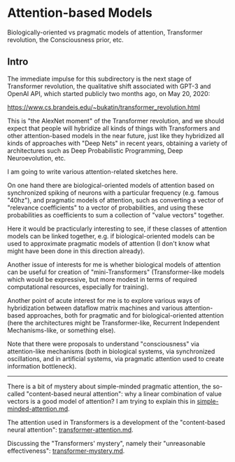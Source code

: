 # Attention-based Models

Biologically-oriented vs pragmatic models of attention, Transformer revolution, the Consciousness prior, etc.

## Intro

The immediate impulse for this subdirectory is the next stage of Transformer revolution, the qualitative shift
associated with GPT-3 and OpenAI API, which started publicly two months ago, on May 20, 2020:

https://www.cs.brandeis.edu/~bukatin/transformer_revolution.html

This is "the AlexNet moment" of the Transformer revolution, and we should expect that people will
hybridize all kinds of things with Transformers and other attention-based models in the near future,
just like they hybridized all kinds of approaches with "Deep Nets" in recent years, obtaining
a variety of architectures such as Deep Probabilistic Programming, Deep Neuroevolution, etc.

I am going to write various attention-related sketches here.

On one hand there are biological-oriented models of attention based on synchronized spiking of neurons
with a particular frequency (e.g. famous "40hz"), and pragmatic models of attention, such as converting a vector of
"relevance coefficients" to a vector of probabilities, and using these probabilities as coefficients to
sum a collection of "value vectors" together.

Here it would be practicularly interesting to see, if these classes of attention models can be linked
together, e.g. if biological-oriented models can be used to approximate pragmatic models of
attention (I don't know what might have been done in this direction already).

Another issue of interests for me is whether biological models of attention can be useful for
creation of "mini-Transformers" (Transformer-like models which would be expressive, but
more modest in terms of required computational resources, especially for training).

Another point of acute interest for me is to explore various ways of hybridization between
dataflow matrix machines and various attention-based approaches, both for pragmatic and
for biological-oriented attention (here the architectures might be Transformer-like,
Recurrent Independent Mechanisms-like, or something else).

Note that there were proposals to understand "consciousness" via attention-like mechanisms
(both in biological systems, via synchronized oscillations, and in artificial systems,
via pragmatic attention used to create information bottleneck).

---

There is a bit of mystery about simple-minded pragmatic attention, the so-called
"content-based neural attention": why a linear combination of value vectors is a good model
of attention? I am trying to explain this in 
[simple-minded-attention.md](https://github.com/anhinga/2020-notes/blob/master/attention-based-models/simple-minded-attention.md).

The attention used in Transformers is a development of the "content-based neural attention":
[transformer-attention.md](https://github.com/anhinga/2020-notes/blob/master/attention-based-models/transformer-attention.md).

Discussing the "Transformers' mystery", namely their "unreasonable effectiveness":
[transformer-mystery.md](https://github.com/anhinga/2020-notes/blob/master/attention-based-models/transformer-mystery.md).
